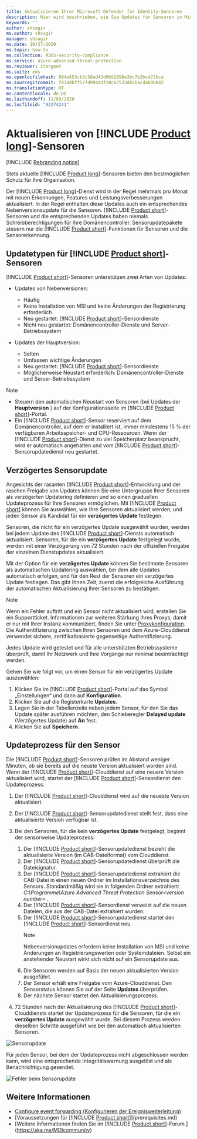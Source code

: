 ```yaml
---
title: Aktualisieren Ihrer Microsoft Defender for Identity-Sensoren
description: Hier wird beschrieben, wie Sie Updates für Sensoren in Microsoft Defender for Identity ausführen und verzögern.
keywords: ''
author: shsagir
ms.author: shsagir
manager: shsagir
ms.date: 10/27/2020
ms.topic: how-to
ms.collection: M365-security-compliance
ms.service: azure-advanced-threat-protection
ms.reviewer: itargoet
ms.suite: ems
ms.openlocfilehash: 094e853cb3c58ad43d9b52898e3bc7b2bcd72bca
ms.sourcegitcommit: f434dbff577d9944df18ca7533d026acdab0bb42
ms.translationtype: HT
ms.contentlocale: de-DE
ms.lasthandoff: 11/03/2020
ms.locfileid: "93274241"
---
```

# <a name="update-product-long-sensors"></a>Aktualisieren von [!INCLUDE [Product long](includes/product-long.md)]-Sensoren

[!INCLUDE [Rebranding notice](includes/rebranding.md)]

Stets aktuelle [!INCLUDE [Product long](includes/product-long.md)]-Sensoren bieten den bestmöglichen Schutz für Ihre Organisation.

Der [!INCLUDE [Product long](includes/product-long.md)]-Dienst wird in der Regel mehrmals pro Monat mit neuen Erkennungen, Features und Leistungsverbesserungen aktualisiert. In der Regel enthalten diese Updates auch ein entsprechendes Nebenversionsupdate für die Sensoren. [!INCLUDE [Product short](includes/product-short.md)]-Sensoren und die entsprechenden Updates haben niemals Schreibberechtigungen für Ihre Domänencontroller. Sensorupdatepakete steuern nur die [!INCLUDE [Product short](includes/product-short.md)]-Funktionen für Sensoren und die Sensorerkennung.

## <a name="product-short-sensor-update-types"></a>Updatetypen für [!INCLUDE [Product short](includes/product-short.md)]-Sensoren

[!INCLUDE [Product short](includes/product-short.md)]-Sensoren unterstützen zwei Arten von Updates:

- Updates von Nebenversionen:
  - Häufig
  - Keine Installation von MSI und keine Änderungen der Registrierung erforderlich
  - Neu gestartet: [!INCLUDE [Product short](includes/product-short.md)]-Sensordienste
  - Nicht neu gestartet: Domänencontroller-Dienste und Server-Betriebssystem

- Updates der Hauptversion:
  - Selten
  - Umfassen wichtige Änderungen
  - Neu gestartet: [!INCLUDE [Product short](includes/product-short.md)]-Sensordienste
  - Möglicherweise Neustart erforderlich: Domänencontroller-Dienste und Server-Betriebssystem

> [!NOTE]
>
> - Steuern den automatischen Neustart von Sensoren (bei Updates der **Hauptversion** ) auf der Konfigurationsseite im [!INCLUDE [Product short](includes/product-short.md)]-Portal.
> - Ein [!INCLUDE [Product short](includes/product-short.md)]-Sensor reserviert auf dem Domänencontroller, auf dem er installiert ist, immer mindestens 15 % der verfügbaren Arbeitsspeicher- und CPU-Ressourcen. Wenn der [!INCLUDE [Product short](includes/product-short.md)]-Dienst zu viel Speicherplatz beansprucht, wird er automatisch angehalten und vom [!INCLUDE [Product short](includes/product-short.md)]-Sensorupdatedienst neu gestartet.

## <a name="delayed-sensor-update"></a>Verzögertes Sensorupdate

Angesichts der rasanten [!INCLUDE [Product short](includes/product-short.md)]-Entwicklung und der raschen Freigabe von Updates können Sie eine Untergruppe Ihrer Sensoren als verzögerten Updatering definieren und so einen graduellen Updateprozess für Ihre Sensoren ermöglichen. Mit [!INCLUDE [Product short](includes/product-short.md)] können Sie auswählen, wie Ihre Sensoren aktualisiert werden, und jeden Sensor als Kandidat für ein **verzögertes Update** festlegen.

Sensoren, die nicht für ein verzögertes Update ausgewählt wurden, werden bei jedem Update des [!INCLUDE [Product short](includes/product-short.md)]-Diensts automatisch aktualisiert. Sensoren, für die ein **verzögertes Update** festgelegt wurde, werden mit einer Verzögerung von 72 Stunden nach der offiziellen Freigabe der einzelnen Dienstupdates aktualisiert.

Mit der Option für ein **verzögertes Update** können Sie bestimmte Sensoren als automatischen Updatering auswählen, bei dem alle Updates automatisch erfolgen, und für den Rest der Sensoren ein verzögertes Update festlegen. Das gibt Ihnen Zeit, zuerst die erfolgreiche Ausführung der automatischen Aktualisierung Ihrer Sensoren zu bestätigen.

> [!NOTE]
> Wenn ein Fehler auftritt und ein Sensor nicht aktualisiert wird, erstellen Sie ein Supportticket. Informationen zur weiteren Stärkung Ihres Proxys, damit er nur mit Ihrer Instanz kommuniziert, finden Sie unter [Proxykonfiguration](configure-proxy.md).
Die Authentifizierung zwischen Ihren Sensoren und dem Azure-Clouddienst verwendet sichere, zertifikatbasierte gegenseitige Authentifizierung.

Jedes Update wird getestet und für alle unterstützten Betriebssysteme überprüft, damit Ihr Netzwerk und Ihre Vorgänge nur minimal beeinträchtigt werden.

Gehen Sie wie folgt vor, um einen Sensor für ein verzögertes Update auszuwählen:

1. Klicken Sie im [!INCLUDE [Product short](includes/product-short.md)]-Portal auf das Symbol „Einstellungen“ und dann auf **Konfiguration**.
1. Klicken Sie auf die Registerkarte **Updates**.
1. Legen Sie in der Tabellenzeile neben jedem Sensor, für den Sie das Update später ausführen möchten, den Schieberegler **Delayed update** (Verzögertes Update) auf **An** fest.
1. Klicken Sie auf **Speichern**.

## <a name="sensor-update-process"></a>Updateprozess für den Sensor

Die [!INCLUDE [Product short](includes/product-short.md)]-Sensoren prüfen im Abstand weniger Minuten, ob sie bereits auf die neuste Version aktualisiert worden sind. Wenn der [!INCLUDE [Product short](includes/product-short.md)]-Clouddienst auf eine neuere Version aktualisiert wird, startet der [!INCLUDE [Product short](includes/product-short.md)]-Sensordienst den Updateprozess:

1. Der [!INCLUDE [Product short](includes/product-short.md)]-Clouddienst wird auf die neueste Version aktualisiert.
1. Der [!INCLUDE [Product short](includes/product-short.md)]-Sensorupdatedienst stellt fest, dass eine aktualisierte Version verfügbar ist.
1. Bei den Sensoren, für die kein **verzögertes Update** festgelegt, beginnt der sensorweise Updateprozess:
    1. Der [!INCLUDE [Product short](includes/product-short.md)]-Sensorupdatedienst bezieht die aktualisierte Version (im CAB-Dateiformat) vom Clouddienst.
    1. Der [!INCLUDE [Product short](includes/product-short.md)]-Sensorupdatedienst überprüft die Dateisignatur.
    1. Der [!INCLUDE [Product short](includes/product-short.md)]-Sensorupdatedienst extrahiert die CAB-Datei in einen neuen Ordner im Installationsverzeichnis des Sensors. Standardmäßig wird sie in folgenden Ordner extrahiert: *C:\Programme\Azure Advanced Threat Protection Sensor\<version number>* .
    1. Der [!INCLUDE [Product short](includes/product-short.md)]-Sensordienst verweist auf die neuen Dateien, die aus der CAB-Datei extrahiert wurden.
    1. Der [!INCLUDE [Product short](includes/product-short.md)]-Sensorupdatedienst startet den [!INCLUDE [Product short](includes/product-short.md)]-Sensordienst neu.
        > [!NOTE]
        > Nebenversionupdates erfordern keine Installation von MSI und keine Änderungen an Registrierungswerten oder Systemdateien. Selbst ein anstehender Neustart wirkt sich nicht auf ein Sensorupdate aus.
    1. Die Sensoren werden auf Basis der neuen aktualisierten Version ausgeführt.
    1. Der Sensor erhält eine Freigabe vom Azure-Clouddienst. Den Sensorstatus können Sie auf der Seite **Updates** überprüfen.
    1. Der nächste Sensor startet den Aktualisierungsprozess.

1. 72 Stunden nach der Aktualisierung des [!INCLUDE [Product short](includes/product-short.md)]-Clouddiensts startet der Updateprozess für die Sensoren, für die ein **verzögertes Update** ausgewählt wurde. Bei diesem Prozess werden dieselben Schritte ausgeführt wie bei den automatisch aktualisierten Sensoren.

![Sensorupdate](media/sensor-update.png)

Für jeden Sensor, bei dem der Updateprozess nicht abgeschlossen werden kann, wird eine entsprechende Integritätswarnung ausgelöst und als Benachrichtigung gesendet.

![Fehler beim Sensorupdate](media/sensor-outdated.png)

## <a name="see-also"></a>Weitere Informationen

- [Configure event forwarding (Konfigurieren der Ereignisweiterleitung)](configure-event-forwarding.md)
- [Voraussetzungen für [!INCLUDE [Product short](includes/product-short.md)]](prerequisites.md)
- [Weitere Informationen finden Sie im [!INCLUDE [Product short](includes/product-short.md)]-Forum.](https://aka.ms/MDIcommunity)
